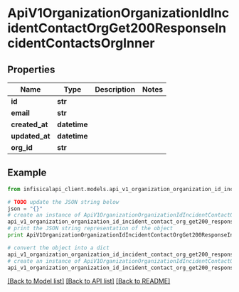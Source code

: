 # ApiV1OrganizationOrganizationIdIncidentContactOrgGet200ResponseIncidentContactsOrgInner


## Properties
Name | Type | Description | Notes
------------ | ------------- | ------------- | -------------
**id** | **str** |  | 
**email** | **str** |  | 
**created_at** | **datetime** |  | 
**updated_at** | **datetime** |  | 
**org_id** | **str** |  | 

## Example

```python
from infisicalapi_client.models.api_v1_organization_organization_id_incident_contact_org_get200_response_incident_contacts_org_inner import ApiV1OrganizationOrganizationIdIncidentContactOrgGet200ResponseIncidentContactsOrgInner

# TODO update the JSON string below
json = "{}"
# create an instance of ApiV1OrganizationOrganizationIdIncidentContactOrgGet200ResponseIncidentContactsOrgInner from a JSON string
api_v1_organization_organization_id_incident_contact_org_get200_response_incident_contacts_org_inner_instance = ApiV1OrganizationOrganizationIdIncidentContactOrgGet200ResponseIncidentContactsOrgInner.from_json(json)
# print the JSON string representation of the object
print ApiV1OrganizationOrganizationIdIncidentContactOrgGet200ResponseIncidentContactsOrgInner.to_json()

# convert the object into a dict
api_v1_organization_organization_id_incident_contact_org_get200_response_incident_contacts_org_inner_dict = api_v1_organization_organization_id_incident_contact_org_get200_response_incident_contacts_org_inner_instance.to_dict()
# create an instance of ApiV1OrganizationOrganizationIdIncidentContactOrgGet200ResponseIncidentContactsOrgInner from a dict
api_v1_organization_organization_id_incident_contact_org_get200_response_incident_contacts_org_inner_from_dict = ApiV1OrganizationOrganizationIdIncidentContactOrgGet200ResponseIncidentContactsOrgInner.from_dict(api_v1_organization_organization_id_incident_contact_org_get200_response_incident_contacts_org_inner_dict)
```
[[Back to Model list]](../README.md#documentation-for-models) [[Back to API list]](../README.md#documentation-for-api-endpoints) [[Back to README]](../README.md)


